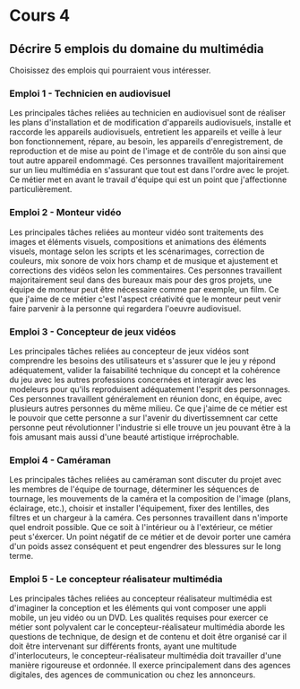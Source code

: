 # Cours 4
## Décrire 5 emplois du domaine du multimédia
Choisissez des emplois qui pourraient vous intéresser.

### Emploi 1 - Technicien en audiovisuel
Les principales tâches reliées au technicien en audiovisuel sont de réaliser les plans d'installation et de modification d'appareils audiovisuels, installe et raccorde les appareils audiovisuels, entretient les appareils et veille à leur bon fonctionnement, répare, au besoin, les appareils d'enregistrement, de reproduction et de mise au point de l'image et de contrôle du son ainsi que tout autre appareil endommagé. Ces personnes travaillent majoritairement sur un lieu multimédia en s'assurant que tout est dans l'ordre avec le projet. Ce métier met en avant le travail d'équipe qui est un point que j'affectionne particulièrement.

### Emploi 2 - Monteur vidéo
Les principales tâches reliées au monteur vidéo sont traitements des images et éléments visuels, compositions et animations des éléments visuels, montage selon les scripts et les scénarimages, correction de couleurs, mix sonore de voix hors champ et de musique et ajustement et corrections des vidéos selon les commentaires. Ces personnes travaillent majoritairement seul dans des bureaux mais pour des gros projets, une équipe de monteur peut être nécessaire comme par exemple, un film. Ce que j'aime de ce métier c'est l'aspect créativité que le monteur peut venir faire parvenir à la personne qui regardera l'oeuvre audiovisuel.

### Emploi 3 - Concepteur de jeux vidéos
Les principales tâches reliées au concepteur de jeux vidéos sont comprendre les besoins des utilisateurs et s'assurer que le jeu y répond adéquatement, valider la faisabilité technique du concept et la cohérence du jeu avec les autres professions concernées et interagir avec les modeleurs pour qu'ils reproduisent adéquatement l'esprit des personnages. Ces personnes travaillent généralement en réunion donc, en équipe, avec plusieurs autres personnes du même milieu. Ce que j'aime de ce métier est le pouvoir que cette personne a sur l'avenir du divertissemnent car cette personne peut révolutionner l'industrie si elle trouve un jeu pouvant être à la fois amusant mais aussi d'une beauté artistique irréprochable.

### Emploi 4 - Caméraman
Les principales tâches reliées au caméraman sont discuter du projet avec les membres de l'équipe de tournage, déterminer les séquences de tournage, les mouvements de la caméra et la composition de l'image (plans, éclairage, etc.), choisir et installer l'équipement, fixer des lentilles, des filtres et un chargeur à la caméra. Ces personnes travaillent dans n'importe quel endroit possible. Que ce soit à l'intérieur ou à l'extérieur, ce métier peut s'éxercer. Un point négatif de ce métier et de devoir porter une caméra d'un poids assez conséquent et peut engendrer des blessures sur le long terme.

### Emploi 5 - Le concepteur réalisateur multimédia
Les principales tâches reliées au concepteur réalisateur multimédia est d'imaginer la conception et les éléments qui vont composer une appli mobile, un jeu vidéo ou un DVD. Les qualités requises pour exercer ce métier sont polyvalent car le concepteur-réalisateur multimédia aborde les questions de technique, de design et de contenu et doit être organisé car il doit être intervenant sur différents fronts, ayant une multitude d'interlocuteurs, le concepteur-réalisateur multimédia doit travailler d'une manière rigoureuse et ordonnée. Il exerce principalement dans des agences digitales, des agences de communication ou chez les annonceurs.


